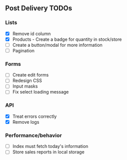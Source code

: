 ## Post Delivery TODOs

### Lists

- [x] Remove id column
- [x] Products - Create a badge for quantity in stock/store
- [ ] Create a button/modal for more information
- [ ] Pagination

### Forms

- [ ] Create edit forms
- [ ] Redesign CSS
- [ ] Input masks
- [ ] Fix select loading message

### API

- [x] Treat errors correctly
- [x] Remove logs

### Performance/behavior

- [ ] Index must fetch today's information
- [ ] Store sales reports in local storage